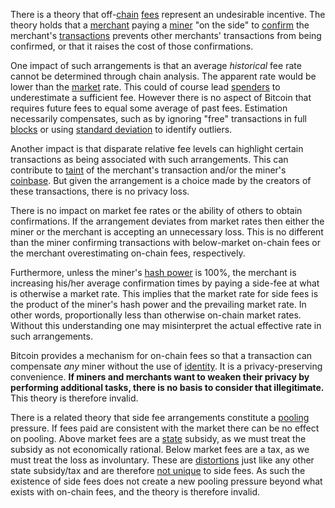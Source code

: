 There is a theory that off-[chain](Glossary#chain) [fees](Glossary#fee) represent an undesirable incentive. The theory holds that a [merchant](Glossary#merchant) paying a [miner](Glossary#miner) "on the side" to [confirm](Glossary#confirmation) the merchant's [transactions](Glossary#transaction) prevents other merchants' transactions from being confirmed, or that it raises the cost of those confirmations.

One impact of such arrangements is that an average *historical* fee rate cannot be determined through chain analysis. The apparent rate would be lower than the [market](Glossary#market) rate. This could of course lead [spenders](Glossary#spender) to underestimate a sufficient fee. However there is no aspect of Bitcoin that requires future fees to equal some average of past fees. Estimation necessarily compensates, such as by ignoring "free" transactions in full [blocks](Glossary#block) or using [standard deviation](https://en.wikipedia.org/wiki/Standard_deviation) to identify outliers.

Another impact is that disparate relative fee levels can highlight certain transactions as being associated with such arrangements. This can contribute to [taint](Glossary#taint) of the merchant's transaction and/or the miner's [coinbase](Glossary#coinbase). But given the arrangement is a choice made by the creators of these transactions, there is no privacy loss.

There is no impact on market fee rates or the ability of others to obtain confirmations. If the arrangement deviates from market rates then either the miner or the merchant is accepting an unnecessary loss. This is no different than the miner confirming transactions with below-market on-chain fees or the merchant overestimating on-chain fees, respectively.

Furthermore, unless the miner's [hash power](Glossary#hash-power) is 100%, the merchant is increasing his/her average confirmation times by paying a side-fee at what is otherwise a market rate. This implies that the market rate for side fees is the product of the miner's hash power and the prevailing market rate. In other words, proportionally less than otherwise on-chain market rates. Without this understanding one may misinterpret the actual effective rate in such arrangements.

Bitcoin provides a mechanism for on-chain fees so that a transaction can compensate *any* miner without the use of [identity](Glossary#identity). It is a privacy-preserving convenience. **If miners and merchants want to weaken their privacy by performing additional tasks, there is no basis to consider that illegitimate.** This theory is therefore invalid.

There is a related theory that side fee arrangements constitute a [pooling](Glossary#pooling) pressure. If fees paid are consistent with the market there can be no effect on pooling. Above market fees are a [state](Glossary#state) subsidy, as we must treat the subsidy as not economically rational. Below market fees are a tax, as we must treat the loss as involuntary. These are [distortions](Glossary#distortion) just like any other state subsidy/tax and are therefore [not unique](Pooling-Pressure-Risk) to side fees. As such the existence of side fees does not create a new pooling pressure beyond what exists with on-chain fees, and the theory is therefore invalid.